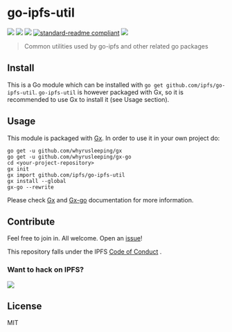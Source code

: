 # go-ipfs-util

[![](https://img.shields.io/badge/made%20by-Protocol%20Labs-blue.svg?style=flat-square)](http://ipn.io)
[![](https://img.shields.io/badge/project-IPFS-blue.svg?style=flat-square)](http://ipfs.io/)
[![](https://img.shields.io/badge/freenode-%23ipfs-blue.svg?style=flat-square)](http://webchat.freenode.net/?channels=%23ipfs)
[![standard-readme compliant](https://img.shields.io/badge/standard--readme-OK-green.svg?style=flat-square)](https://github.com/RichardLitt/standard-readme)
[![](https://img.shields.io/badge/discussion_repo-go_to_issues-brightgreen.svg?style=flat-square)](https://github.com/ipfs/NAME/issues)

> Common utilities used by go-ipfs and other related go packages

## Install

This is a Go module which can be installed with `go get github.com/ipfs/go-ipfs-util`. `go-ipfs-util` is however
packaged with Gx, so it is recommended to use Gx to install it (see Usage section).

## Usage

This module is packaged with [Gx](https://github.com/whyrusleeping/gx). In order to use it in your own project do:

```
go get -u github.com/whyrusleeping/gx
go get -u github.com/whyrusleeping/gx-go
cd <your-project-repository>
gx init
gx import github.com/ipfs/go-ipfs-util
gx install --global
gx-go --rewrite
```

Please check [Gx](https://github.com/whyrusleeping/gx) and [Gx-go](https://github.com/whyrusleeping/gx-go) documentation
for more information.

## Contribute

Feel free to join in. All welcome. Open an [issue](https://github.com/ipfs/go-ipfs-util/issues)!

This repository falls under the IPFS [Code of Conduct](https://github.com/ipfs/community/blob/master/code-of-conduct.md)
.

### Want to hack on IPFS?

[![](https://cdn.rawgit.com/jbenet/contribute-ipfs-gif/master/img/contribute.gif)](https://github.com/ipfs/community/blob/master/contributing.md)

## License

MIT
